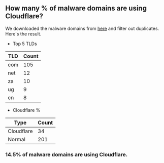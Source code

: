 ## How many % of malware domains are using Cloudflare?


We downloaded the malware domains from [here](https://urlhaus.abuse.ch) and filter out duplicates.
Here's the result.


[//]: # (start replacement)


- Top 5 TLDs

| TLD | Count |
| --- | --- |
| com | 105 |
| net | 12 |
| za | 10 |
| ug | 9 |
| cn | 8 |


- Cloudflare %

| Type | Count |
| --- | --- |
| Cloudflare | 34 |
| Normal | 201 |


### 14.5% of malware domains are using Cloudflare.